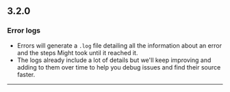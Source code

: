## 3.2.0

### Error logs
  - Errors will generate a `.log` file detailing all the information about an error and the steps Might took until it reached it.
  - The logs already include a lot of details but we'll keep improving and adding to them over time to help you debug issues and find their source faster.
---
